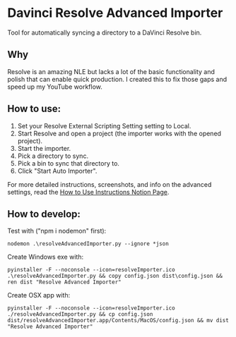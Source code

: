 # Davinci Resolve Advanced Importer

Tool for automatically syncing a directory to a DaVinci Resolve bin.

## Why

Resolve is an amazing NLE but lacks a lot of the basic functionality and polish that can enable quick production. I created this to fix those gaps and speed up my YouTube workflow.

## How to use:

1. Set your Resolve External Scripting Setting setting to Local.
2. Start Resolve and open a project (the importer works with the opened project).
3. Start the importer.
4. Pick a directory to sync.
5. Pick a bin to sync that directory to.
6. Click "Start Auto Importer".

For more detailed instructions, screenshots, and info on the advanced settings, read the [How to Use Instructions Notion Page](https://neverproductive.notion.site/DaVinci-Resolve-Advanced-Importer-50f1a8a6241d4264824602054c499b31).

## How to develop:

Test with ("npm i nodemon" first):
```
nodemon .\resolveAdvancedImporter.py --ignore *json
```

Create Windows exe with:
```
pyinstaller -F --noconsole --icon=resolveImporter.ico .\resolveAdvancedImporter.py && copy config.json dist\config.json && ren dist "Resolve Advanced Importer"
```

Create OSX app with:
```
pyinstaller -F --noconsole --icon=resolveImporter.ico ./resolveAdvancedImporter.py && cp config.json dist/resolveAdvancedImporter.app/Contents/MacOS/config.json && mv dist "Resolve Advanced Importer"
```